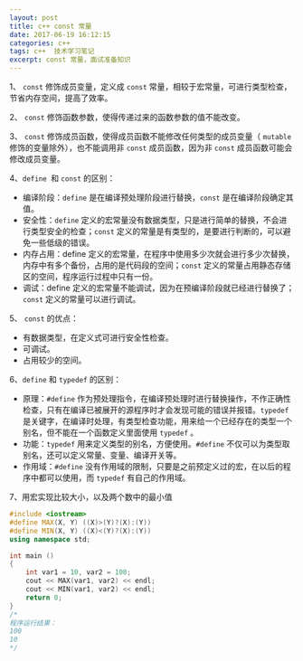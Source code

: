 ```yaml
---
layout: post
title: c++ const 常量 
date: 2017-06-19 16:12:15
categories: c++  
tags: c++  技术学习笔记
excerpt: const 常量，面试准备知识
---
```


1、 `const` 修饰成员变量，定义成 `const` 常量，相较于宏常量，可进行类型检查，节省内存空间，提高了效率。

2、 `const` 修饰函数参数，使得传递过来的函数参数的值不能改变。

3、 `const` 修饰成员函数，使得成员函数不能修改任何类型的成员变量（ `mutable` 修饰的变量除外），也不能调用非 `const` 成员函数，因为非 `const` 成员函数可能会修改成员变量。

4、`define `和 `const` 的区别：

- 编译阶段：`define` 是在编译预处理阶段进行替换，`const` 是在编译阶段确定其值。
- 安全性：`define` 定义的宏常量没有数据类型，只是进行简单的替换，不会进行类型安全的检查；`const` 定义的常量是有类型的，是要进行判断的，可以避免一些低级的错误。
- 内存占用：define 定义的宏常量，在程序中使用多少次就会进行多少次替换，内存中有多个备份，占用的是代码段的空间；`const` 定义的常量占用静态存储区的空间，程序运行过程中只有一份。
- 调试：define 定义的宏常量不能调试，因为在预编译阶段就已经进行替换了；`const` 定义的常量可以进行调试。

5、 `const` 的优点：
- 有数据类型，在定义式可进行安全性检查。
- 可调试。
- 占用较少的空间。

6、`define` 和 `typedef` 的区别：

- 原理：`#define` 作为预处理指令，在编译预处理时进行替换操作，不作正确性检查，只有在编译已被展开的源程序时才会发现可能的错误并报错。`typedef` 是关键字，在编译时处理，有类型检查功能，用来给一个已经存在的类型一个别名，但不能在一个函数定义里面使用 `typedef` 。
- 功能：`typedef` 用来定义类型的别名，方便使用。`#define` 不仅可以为类型取别名，还可以定义常量、变量、编译开关等。
- 作用域：`#define` 没有作用域的限制，只要是之前预定义过的宏，在以后的程序中都可以使用，而 `typedef` 有自己的作用域。

7、用宏实现比较大小，以及两个数中的最小值

```c++
#include <iostream>
#define MAX(X, Y) ((X)>(Y)?(X):(Y))
#define MIN(X, Y) ((X)<(Y)?(X):(Y))
using namespace std;

int main ()
{
    int var1 = 10, var2 = 100;
    cout << MAX(var1, var2) << endl;
    cout << MIN(var1, var2) << endl;
    return 0;
}
/*
程序运行结果：
100
10
*/
```